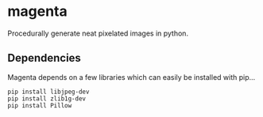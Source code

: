 # magenta
Procedurally generate neat pixelated images in python.

## Dependencies

Magenta depends on a few libraries which can easily be installed with pip...

`pip install libjpeg-dev`  
`pip install zlib1g-dev`  
`pip install Pillow`  
